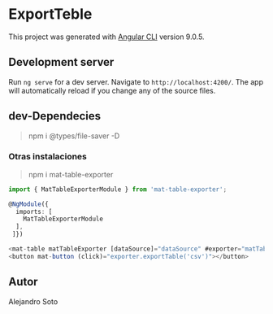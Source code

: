 # ExportTeble

This project was generated with [Angular CLI](https://github.com/angular/angular-cli) version 9.0.5.

## Development server

Run `ng serve` for a dev server. Navigate to `http://localhost:4200/`. The app will automatically reload if you change any of the source files.

## dev-Dependecies

> npm i @types/file-saver -D

### Otras instalaciones

> npm i mat-table-exporter

```TypeScript
import { MatTableExporterModule } from 'mat-table-exporter';

@NgModule({
  imports: [
    MatTableExporterModule
  ],
 ]})

<mat-table matTableExporter [dataSource]="dataSource" #exporter="matTableExporter">
<button mat-button (click)="exporter.exportTable('csv')"></button>
```


## Autor

Alejandro Soto
